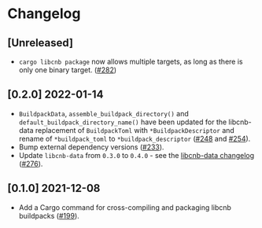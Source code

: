 # Changelog

## [Unreleased]
- `cargo libcnb package` now allows multiple targets, as long as there is only one binary target. ([#282](https://github.com/Malax/libcnb.rs/pull/282))

## [0.2.0] 2022-01-14

- `BuildpackData`, `assemble_buildpack_directory()` and `default_buildpack_directory_name()` have been updated for the libcnb-data replacement of `BuildpackToml` with `*BuildpackDescriptor` and rename of `*buildpack_toml` to `*buildpack_descriptor` ([#248](https://github.com/Malax/libcnb.rs/pull/248) and [#254](https://github.com/Malax/libcnb.rs/pull/254)).
- Bump external dependency versions ([#233](https://github.com/Malax/libcnb.rs/pull/233)).
- Update `libcnb-data` from `0.3.0` to `0.4.0` - see the [libcnb-data changelog](../libcnb-data/CHANGELOG.md#040-2022-01-14) ([#276](https://github.com/Malax/libcnb.rs/pull/276)).

## [0.1.0] 2021-12-08

- Add a Cargo command for cross-compiling and packaging libcnb buildpacks ([#199](https://github.com/Malax/libcnb.rs/pull/199)).
